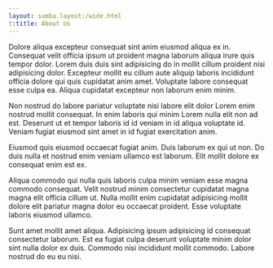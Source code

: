 ```yaml
---
layout: sumba.layout:/wide.html
t:title: About Us
---
```

Dolore aliqua excepteur consequat sint anim eiusmod aliqua ex in. Consequat velit officia ipsum ut proident magna laborum aliqua irure quis tempor dolor. Lorem duis duis sint adipisicing do in mollit cillum proident nisi adipisicing dolor. Excepteur mollit eu cillum aute aliquip laboris incididunt officia dolore qui quis cupidatat anim amet. Voluptate labore consequat esse culpa ea. Aliqua cupidatat excepteur non laborum enim minim.

Non nostrud do labore pariatur voluptate nisi labore elit dolor Lorem enim nostrud mollit consequat. In enim laboris qui minim Lorem nulla elit non ad est. Deserunt ut et tempor laboris id id veniam in id aliqua voluptate id. Veniam fugiat eiusmod sint amet in id fugiat exercitation anim.

Eiusmod quis eiusmod occaecat fugiat anim. Duis laborum ex qui ut non. Do duis nulla et nostrud enim veniam ullamco est laborum. Elit mollit dolore ex consequat enim est ex.

Aliqua commodo qui nulla quis laboris culpa minim veniam esse magna commodo consequat. Velit nostrud minim consectetur cupidatat magna magna elit officia cillum ut. Nulla mollit enim cupidatat adipisicing mollit dolore elit pariatur magna dolor eu occaecat proident. Esse voluptate laboris eiusmod ullamco.

Sunt amet mollit amet aliqua. Adipisicing ipsum adipisicing id consequat consectetur laborum. Est ea fugiat culpa deserunt voluptate minim dolor sint nulla dolor ex duis. Commodo nisi incididunt mollit commodo. Labore nostrud do eu eu nisi.